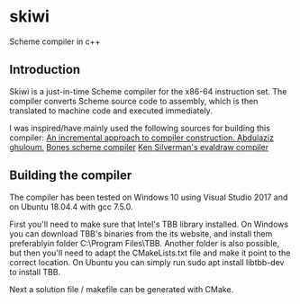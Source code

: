 # skiwi
Scheme compiler in c++

Introduction
------------

Skiwi is a just-in-time Scheme compiler for the x86-64 instruction set. The compiler
converts Scheme source code to assembly, which is then translated to machine code and 
executed immediately.

I was inspired/have mainly used the following sources for building this compiler:
[An incremental approach to compiler construction. Abdulaziz ghuloum.](http://scheme2006.cs.uchicago.edu/11-ghuloum.pdf)
[Bones scheme compiler](http://www.call-with-current-continuation.org/bones/)
[Ken Silverman's evaldraw compiler](http://advsys.net/ken/download.htm)

Building the compiler
---------------------

The compiler has been tested on Windows 10 using Visual Studio 2017 and on Ubuntu 18.04.4
with gcc 7.5.0.

First you'll need to make sure that Intel's TBB library installed. 
On Windows you can download TBB's binaries from the its website, and install them preferablyin folder C:\Program Files\TBB. Another folder is also possible, but then you'll need to
adapt the CMakeLists.txt file and make it point to the correct location.
On Ubuntu you can simply run 
  sudo apt install libtbb-dev 
to install TBB.

Next a solution file / makefile can be generated with CMake.




